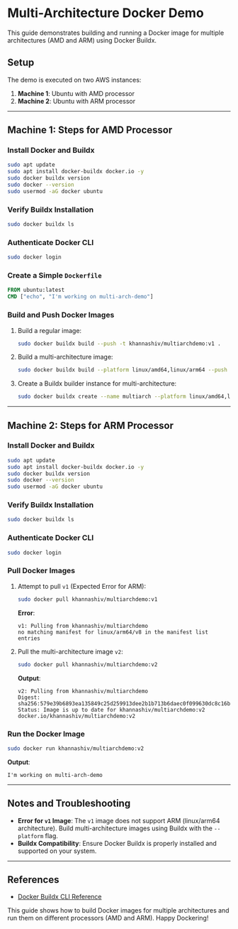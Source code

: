 # Multi-Architecture Docker Demo

This guide demonstrates building and running a Docker image for multiple architectures (AMD and ARM) using Docker Buildx.

## Setup

The demo is executed on two AWS instances:
1. **Machine 1**: Ubuntu with AMD processor
2. **Machine 2**: Ubuntu with ARM processor

---

## Machine 1: Steps for AMD Processor

### Install Docker and Buildx
```bash
sudo apt update
sudo apt install docker-buildx docker.io -y
sudo docker buildx version
sudo docker --version
sudo usermod -aG docker ubuntu
```

### Verify Buildx Installation
```bash
sudo docker buildx ls
```

### Authenticate Docker CLI
```bash
sudo docker login
```

### Create a Simple `Dockerfile`
```Dockerfile
FROM ubuntu:latest
CMD ["echo", "I'm working on multi-arch-demo"]
```

### Build and Push Docker Images

1. Build a regular image:
   ```bash
   sudo docker buildx build --push -t khannashiv/multiarchdemo:v1 .
   ```

2. Build a multi-architecture image:
   ```bash
   sudo docker buildx build --platform linux/amd64,linux/arm64 --push -t khannashiv/multiarchdemo:v2 .
   ```

3. Create a Buildx builder instance for multi-architecture:
   ```bash
   sudo docker buildx create --name multiarch --platform linux/amd64,linux/arm64 --driver docker-container --bootstrap --use
   ```

---

## Machine 2: Steps for ARM Processor

### Install Docker and Buildx
```bash
sudo apt update
sudo apt install docker-buildx docker.io -y
sudo docker buildx version
sudo docker --version
sudo usermod -aG docker ubuntu
```

### Verify Buildx Installation
```bash
sudo docker buildx ls
```

### Authenticate Docker CLI
```bash
sudo docker login
```

### Pull Docker Images

1. Attempt to pull `v1` (Expected Error for ARM):
   ```bash
   sudo docker pull khannashiv/multiarchdemo:v1
   ```

   **Error**:
   ```
   v1: Pulling from khannashiv/multiarchdemo
   no matching manifest for linux/arm64/v8 in the manifest list entries
   ```

2. Pull the multi-architecture image `v2`:
   ```bash
   sudo docker pull khannashiv/multiarchdemo:v2
   ```

   **Output**:
   ```
   v2: Pulling from khannashiv/multiarchdemo
   Digest: sha256:579e39b6893ea135849c25d259913dee2b1b713b6daec0f099630dc8c16bea1e
   Status: Image is up to date for khannashiv/multiarchdemo:v2
   docker.io/khannashiv/multiarchdemo:v2
   ```

### Run the Docker Image
```bash
sudo docker run khannashiv/multiarchdemo:v2
```

**Output**:
```
I'm working on multi-arch-demo
```

---

## Notes and Troubleshooting

- **Error for `v1` Image**: The `v1` image does not support ARM (linux/arm64 architecture). Build multi-architecture images using Buildx with the `--platform` flag.
- **Buildx Compatibility**: Ensure Docker Buildx is properly installed and supported on your system.

---

## References

- [Docker Buildx CLI Reference](https://docs.docker.com/reference/cli/docker/buildx/)

This guide shows how to build Docker images for multiple architectures and run them on different processors (AMD and ARM). Happy Dockering!
